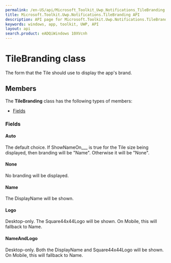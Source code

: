 ```yaml
---
permalink: /en-US/api/Microsoft_Toolkit_Uwp_Notifications_TileBranding.htm
title: Microsoft.Toolkit.Uwp.Notifications.TileBranding API 
description: API page for Microsoft.Toolkit.Uwp.Notifications.TileBranding
keywords: windows, app, toolkit, UWP, API
layout: api
search.product: eADQiWindows 10XVcnh
---
```



# TileBranding class

The form that the Tile should use to display the app's brand.

## Members

The **TileBranding** class has the following types of members:

* [Fields](#Fields)

### Fields

#### Auto

The default choice. If ShowNameOn___ is true for the Tile size being displayed, then branding will be "Name". Otherwise it will be "None".





#### None

No branding will be displayed.





#### Name

The DisplayName will be shown.





#### Logo

Desktop-only. The Square44x44Logo will be shown. On Mobile, this will fallback to Name.





#### NameAndLogo

Desktop-only. Both the DisplayName and Square44x44Logo will be shown. On Mobile, this will fallback to Name.




